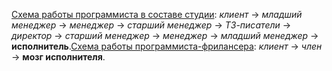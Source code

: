 <ins>Схема работы программиста в составе студии</ins>: <em>клиент </em>-> <em>младший менеджер</em> -> <em>менеджер </em>-> <em>старший менеджер</em> -> <i>ТЗ-писатели</i> -> <i>директор</i> -> <em>старший менеджер</em> -> <em>менеджер</em> -> <em>младший менеджер</em> -> <strong>исполнитель</strong>.<ins>Схема работы программиста-фрилансера</ins>: <em>клиент </em>-> <em>член</em> -> <strong>мозг исполнителя</strong>.